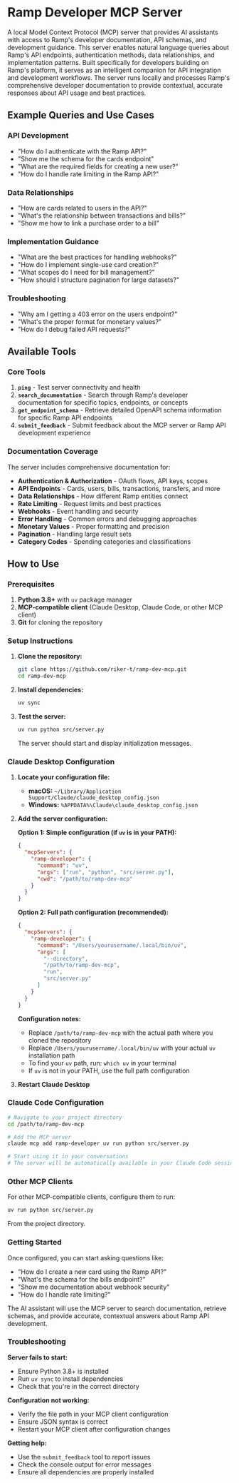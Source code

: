 # Ramp Developer MCP Server

A local Model Context Protocol (MCP) server that provides AI assistants with access to Ramp's developer documentation, API schemas, and development guidance. This server enables natural language queries about Ramp's API endpoints, authentication methods, data relationships, and implementation patterns. Built specifically for developers building on Ramp's platform, it serves as an intelligent companion for API integration and development workflows. The server runs locally and processes Ramp's comprehensive developer documentation to provide contextual, accurate responses about API usage and best practices.

## Example Queries and Use Cases

### API Development
- "How do I authenticate with the Ramp API?"
- "Show me the schema for the cards endpoint"
- "What are the required fields for creating a new user?"
- "How do I handle rate limiting in the Ramp API?"

### Data Relationships
- "How are cards related to users in the API?"
- "What's the relationship between transactions and bills?"
- "Show me how to link a purchase order to a bill"

### Implementation Guidance
- "What are the best practices for handling webhooks?"
- "How do I implement single-use card creation?"
- "What scopes do I need for bill management?"
- "How should I structure pagination for large datasets?"

### Troubleshooting
- "Why am I getting a 403 error on the users endpoint?"
- "What's the proper format for monetary values?"
- "How do I debug failed API requests?"

## Available Tools

### Core Tools

1. **`ping`** - Test server connectivity and health
2. **`search_documentation`** - Search through Ramp's developer documentation for specific topics, endpoints, or concepts
3. **`get_endpoint_schema`** - Retrieve detailed OpenAPI schema information for specific Ramp API endpoints
4. **`submit_feedback`** - Submit feedback about the MCP server or Ramp API development experience

### Documentation Coverage

The server includes comprehensive documentation for:
- **Authentication & Authorization** - OAuth flows, API keys, scopes
- **API Endpoints** - Cards, users, bills, transactions, transfers, and more
- **Data Relationships** - How different Ramp entities connect
- **Rate Limiting** - Request limits and best practices
- **Webhooks** - Event handling and security
- **Error Handling** - Common errors and debugging approaches
- **Monetary Values** - Proper formatting and precision
- **Pagination** - Handling large result sets
- **Category Codes** - Spending categories and classifications

## How to Use

### Prerequisites

1. **Python 3.8+** with `uv` package manager
2. **MCP-compatible client** (Claude Desktop, Claude Code, or other MCP client)
3. **Git** for cloning the repository

### Setup Instructions

1. **Clone the repository:**
   ```bash
   git clone https://github.com/riker-t/ramp-dev-mcp.git
   cd ramp-dev-mcp
   ```

2. **Install dependencies:**
   ```bash
   uv sync
   ```

3. **Test the server:**
   ```bash
   uv run python src/server.py
   ```
   The server should start and display initialization messages.

### Claude Desktop Configuration

1. **Locate your configuration file:**
   - **macOS:** `~/Library/Application Support/Claude/claude_desktop_config.json`
   - **Windows:** `%APPDATA%\Claude\claude_desktop_config.json`

2. **Add the server configuration:**

   **Option 1: Simple configuration (if `uv` is in your PATH):**
   ```json
   {
     "mcpServers": {
       "ramp-developer": {
         "command": "uv",
         "args": ["run", "python", "src/server.py"],
         "cwd": "/path/to/ramp-dev-mcp"
       }
     }
   }
   ```
   
   **Option 2: Full path configuration (recommended):**
   ```json
   {
     "mcpServers": {
       "ramp-developer": {
         "command": "/Users/yourusername/.local/bin/uv",
         "args": [
           "--directory",
           "/path/to/ramp-dev-mcp",
           "run",
           "src/server.py"
         ]
       }
     }
   }
   ```
   
   **Configuration notes:**
   - Replace `/path/to/ramp-dev-mcp` with the actual path where you cloned the repository
   - Replace `/Users/yourusername/.local/bin/uv` with your actual `uv` installation path
   - To find your `uv` path, run: `which uv` in your terminal
   - If `uv` is not in your PATH, use the full path configuration

3. **Restart Claude Desktop**

### Claude Code Configuration

```bash
# Navigate to your project directory
cd /path/to/ramp-dev-mcp

# Add the MCP server
claude mcp add ramp-developer uv run python src/server.py

# Start using it in your conversations
# The server will be automatically available in your Claude Code sessions
```

### Other MCP Clients

For other MCP-compatible clients, configure them to run:
```bash
uv run python src/server.py
```

From the project directory.

### Getting Started

Once configured, you can start asking questions like:
- "How do I create a new card using the Ramp API?"
- "What's the schema for the bills endpoint?"
- "Show me documentation about webhook security"
- "How do I handle rate limiting?"

The AI assistant will use the MCP server to search documentation, retrieve schemas, and provide accurate, contextual answers about Ramp API development.

### Troubleshooting

**Server fails to start:**
- Ensure Python 3.8+ is installed
- Run `uv sync` to install dependencies
- Check that you're in the correct directory

**Configuration not working:**
- Verify the file path in your MCP client configuration
- Ensure JSON syntax is correct
- Restart your MCP client after configuration changes

**Getting help:**
- Use the `submit_feedback` tool to report issues
- Check the console output for error messages
- Ensure all dependencies are properly installed